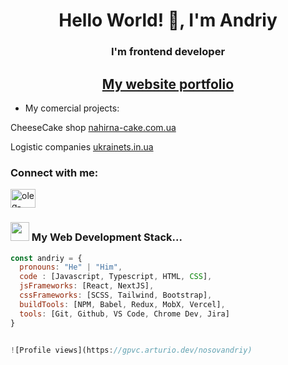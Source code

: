 <h1 align="center">Hello World! 👋, I'm Andriy</h1>
<h3 align="center">I'm frontend developer</h3>
<h2 align="center"><a href="https://andriynosov.com/" target="_blank" rel="noreferrer">My website portfolio</a></h2>


- My comercial projects:

CheeseCake shop [nahirna-cake.com.ua](https://nahirna-cake.com.ua/)

Logistic companies [ukrainets.in.ua](https://www.ukrainets.in.ua/)


<h3 align="left">Connect with me:</h3>
<p align="left">
<a href="https://www.linkedin.com/in/andriy-nosov/" target="blank"><img align="center" src="https://raw.githubusercontent.com/rahuldkjain/github-profile-readme-generator/master/src/images/icons/Social/linked-in-alt.svg" alt="oleg-vetrov-a580b5238" height="30" width="40" /></a>
</p>

### <img src="https://media.giphy.com/media/WUlplcMpOCEmTGBtBW/giphy.gif" width="30"> My Web Development Stack...  

```javascript
const andriy = {
  pronouns: "He" | "Him",
  code : [Javascript, Typescript, HTML, CSS],
  jsFrameworks: [React, NextJS],
  cssFrameworks: [SCSS, Tailwind, Bootstrap],
  buildTools: [NPM, Babel, Redux, MobX, Vercel],
  tools: [Git, Github, VS Code, Chrome Dev, Jira]
}


![Profile views](https://gpvc.arturio.dev/nosovandriy)
